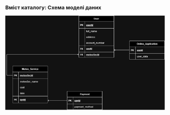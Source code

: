 ### Вміст каталогу: Схема моделі даних

![](https://github.com/oleksandrblazhko/ai-212-ivanov/blob/ai-212-ivanov-Laboratory_Work_5/2-SoftwareDesign/2.3-DataModel/DataModelDiagram-fix.jpg?raw=true)
